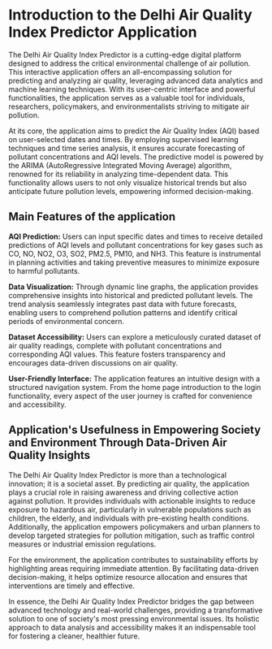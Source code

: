 # Introduction to the Delhi Air Quality Index Predictor Application


The Delhi Air Quality Index Predictor is a cutting-edge digital platform designed to address the critical environmental challenge of air pollution. This interactive application offers an all-encompassing solution for predicting and analyzing air quality, leveraging advanced data analytics and machine learning techniques. With its user-centric interface and powerful functionalities, the application serves as a valuable tool for individuals, researchers, policymakers, and environmentalists striving to mitigate air pollution.

At its core, the application aims to predict the Air Quality Index (AQI) based on user-selected dates and times. By employing supervised learning techniques and time series analysis, it ensures accurate forecasting of pollutant concentrations and AQI levels. The predictive model is powered by the ARIMA (AutoRegressive Integrated Moving Average) algorithm, renowned for its reliability in analyzing time-dependent data. This functionality allows users to not only visualize historical trends but also anticipate future pollution levels, empowering informed decision-making.

## Main Features of the application

**AQI Prediction:** Users can input specific dates and times to receive detailed predictions of AQI levels and pollutant concentrations for key gases such as CO, NO, NO2, O3, SO2, PM2.5, PM10, and NH3. This feature is instrumental in planning activities and taking preventive measures to minimize exposure to harmful pollutants.

**Data Visualization:** Through dynamic line graphs, the application provides comprehensive insights into historical and predicted pollutant levels. The trend analysis seamlessly integrates past data with future forecasts, enabling users to comprehend pollution patterns and identify critical periods of environmental concern.

**Dataset Accessibility:** Users can explore a meticulously curated dataset of air quality readings, complete with pollutant concentrations and corresponding AQI values. This feature fosters transparency and encourages data-driven discussions on air quality.

**User-Friendly Interface:** The application features an intuitive design with a structured navigation system. From the home page introduction to the login functionality, every aspect of the user journey is crafted for convenience and accessibility.

## Application's Usefulness in Empowering Society and Environment Through Data-Driven Air Quality Insights

The Delhi Air Quality Index Predictor is more than a technological innovation; it is a societal asset. By predicting air quality, the application plays a crucial role in raising awareness and driving collective action against pollution. It provides individuals with actionable insights to reduce exposure to hazardous air, particularly in vulnerable populations such as children, the elderly, and individuals with pre-existing health conditions. Additionally, the application empowers policymakers and urban planners to develop targeted strategies for pollution mitigation, such as traffic control measures or industrial emission regulations.

For the environment, the application contributes to sustainability efforts by highlighting areas requiring immediate attention. By facilitating data-driven decision-making, it helps optimize resource allocation and ensures that interventions are timely and effective.

In essence, the Delhi Air Quality Index Predictor bridges the gap between advanced technology and real-world challenges, providing a transformative solution to one of society's most pressing environmental issues. Its holistic approach to data analysis and accessibility makes it an indispensable tool for fostering a cleaner, healthier future.
